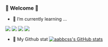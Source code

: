 
### 👋 Welcome 👋



- 🌱 I’m currently learning ...
<img src="https://img.shields.io/badge/github-181717?style=flat-square&logo=Github&logoColor=white"/>
<img src="https://img.shields.io/badge/python-3776AB?style=flat-square&logo=python&logoColor=white"/>
<img src="https://img.shields.io/badge/mysql-4479A1?style=flat-square&logo=mysql&logoColor=white"/>
<img src="https://img.shields.io/badge/rstudio-75AADB?style=flat-square&logo=rstudio&logoColor=white"/>


- 🌟 My Github stat
[![aabbcss's GitHub stats](https://github-readme-stats.vercel.app/api?aabbcsss=anuraghazra)](https://github.com/anuraghazra/github-readme-stats)


